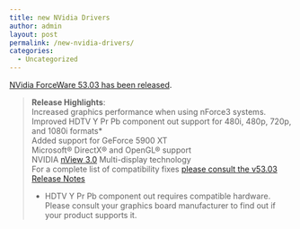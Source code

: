 ```yaml
---
title: new NVidia Drivers
author: admin
layout: post
permalink: /new-nvidia-drivers/
categories:
  - Uncategorized
---
```

[NVidia ForceWare 53.03 has been released][1].

> **Release Highlights**:  
> Increased graphics performance when using nForce3 systems.   
> Improved HDTV Y Pr Pb component out support for 480i, 480p, 720p, and 1080i formats*  
> Added support for GeForce 5900 XT  
> Microsoft&reg; DirectX&reg; and OpenGL&reg; support  
> NVIDIA [nView 3.0][2] Multi-display technology  
> For a complete list of compatibility fixes [please consult the v53.03 Release Notes][3]  
> * HDTV Y Pr Pb component out requires compatible hardware. Please consult your graphics board manufacturer to find out if your product supports it.

 [1]: http://www.nvidia.com/object/winxp_2k_53.03
 [2]: http://www.nvidia.com/object/feature_nview.html
 [3]: http://download.nvidia.com/Windows/53.03/ForceWare_Release_Graphics_Drivers_Release_Notes_WinXP2k_53.03.pdf
